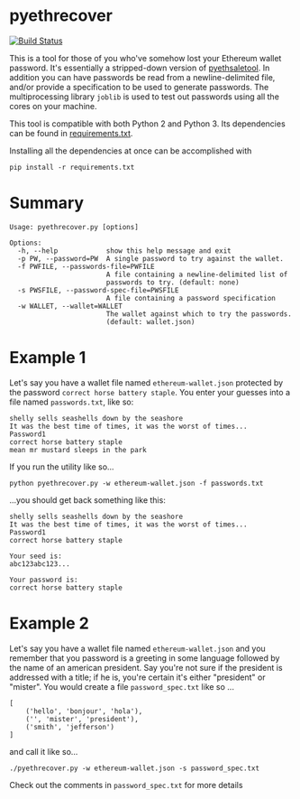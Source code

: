 pyethrecover
============

[![Build Status](https://travis-ci.org/zoonfafer/pyethrecover.svg?branch=master)](https://travis-ci.org/zoonfafer/pyethrecover)

This is a tool for those of you who've somehow lost your Ethereum wallet
password.  It's essentially a stripped-down version of
[pyethsaletool](https://github.com/ethereum/pyethsaletool).  In addition you can
have passwords be read from a newline-delimited file, and/or provide a
specification to be used to generate passwords. The multiprocessing library
`joblib` is used to test out passwords using all the cores on your machine.

This tool is compatible with both Python 2 and Python 3. Its dependencies can be
found in
[requirements.txt](https://github.com/ryepdx/pyethrecover/blob/master/requirements.txt).

Installing all the dependencies at once can be accomplished with
```
pip install -r requirements.txt
```

Summary
=======

    Usage: pyethrecover.py [options]

    Options:
      -h, --help            show this help message and exit
      -p PW, --password=PW  A single password to try against the wallet.
      -f PWFILE, --passwords-file=PWFILE
                            A file containing a newline-delimited list of
                            passwords to try. (default: none)
      -s PWSFILE, --password-spec-file=PWSFILE
                            A file containing a password specification
      -w WALLET, --wallet=WALLET
                            The wallet against which to try the passwords.
                            (default: wallet.json)


Example 1
=======

Let's say you have a wallet file named `ethereum-wallet.json` protected by the password `correct horse battery staple`. You enter your guesses into a file named `passwords.txt`, like so:

    shelly sells seashells down by the seashore
    It was the best time of times, it was the worst of times...
    Password1
    correct horse battery staple
    mean mr mustard sleeps in the park

If you run the utility like so...

    python pyethrecover.py -w ethereum-wallet.json -f passwords.txt

...you should get back something like this:

    shelly sells seashells down by the seashore
    It was the best time of times, it was the worst of times...
    Password1
    correct horse battery staple

    Your seed is:
    abc123abc123...

    Your password is:
    correct horse battery staple

Example 2
=======
Let's say you have a wallet file named `ethereum-wallet.json`
and you remember that you password is a greeting in some
language followed by the name of an american president.
Say you're not sure if the president is addressed with a title;
if he is, you're certain it's either "president" or "mister".
You would create a file `password_spec.txt` like so ...

    [
        ('hello', 'bonjour', 'hola'),
        ('', 'mister', 'president'),
        ('smith', 'jefferson')
    ]

and call it like so...

    ./pyethrecover.py -w ethereum-wallet.json -s password_spec.txt

Check out the comments in `password_spec.txt` for more details

